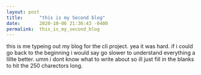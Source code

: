 ```yaml
---
layout: post
title:      "this is my Second blog"
date:       2020-10-06 21:36:43 -0400
permalink:  this_is_my_second_blog
---
```



this is me typeing out my blog for the cli project. yea it was hard. if i could go back to the beginning i would say go slower to understand everything a lillte better. umm i dont know what to write about so ill just fill in the blanks to hit the 250 charectors long.
